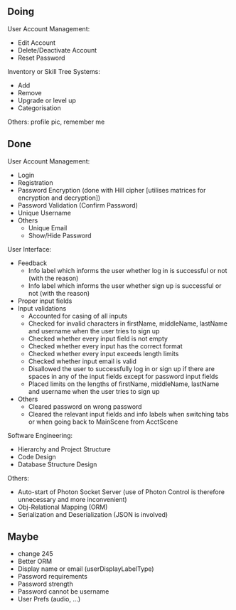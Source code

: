 ## Doing

User Account Management:
- Edit Account
- Delete/Deactivate Account
- Reset Password

Inventory or Skill Tree Systems:
- Add
- Remove
- Upgrade or level up
- Categorisation

Others:
profile pic, remember me

## Done

User Account Management:
- Login
- Registration
- Password Encryption (done with Hill cipher [utilises matrices for encryption and decryption])
- Password Validation (Confirm Password)
- Unique Username
- Others
	- Unique Email
	- Show/Hide Password

User Interface:
- Feedback
	- Info label which informs the user whether log in is successful or not (with the reason)
	- Info label which informs the user whether sign up is successful or not (with the reason)
- Proper input fields
- Input validations
	- Accounted for casing of all inputs
	- Checked for invalid characters in firstName, middleName, lastName and username when the user tries to sign up
	- Checked whether every input field is not empty
	- Checked whether every input has the correct format
	- Checked whether every input exceeds length limits
	- Checked whether input email is valid
	- Disallowed the user to successfully log in or sign up if there are spaces in any of the input fields except for password input fields
	- Placed limits on the lengths of firstName, middleName, lastName and username when the user tries to sign up
- Others
	- Cleared password on wrong password
	- Cleared the relevant input fields and info labels when switching tabs or when going back to MainScene from AcctScene

Software Engineering:
- Hierarchy and Project Structure
- Code Design
- Database Structure Design

Others:
- Auto-start of Photon Socket Server (use of Photon Control is therefore unnecessary and more inconvenient)
- Obj-Relational Mapping (ORM)
- Serialization and Deserialization (JSON is involved)

## Maybe

- change 245
- Better ORM
- Display name or email (userDisplayLabelType)
- Password requirements
- Password strength
- Password cannot be username
- User Prefs (audio, ...)